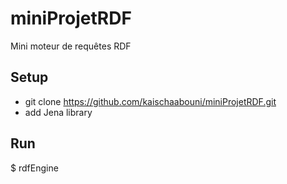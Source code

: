 # miniProjetRDF
Mini moteur de requêtes RDF

## Setup
- git clone https://github.com/kaischaabouni/miniProjetRDF.git
- add Jena library

## Run
$ rdfEngine <dataset-file> <queries-directory>